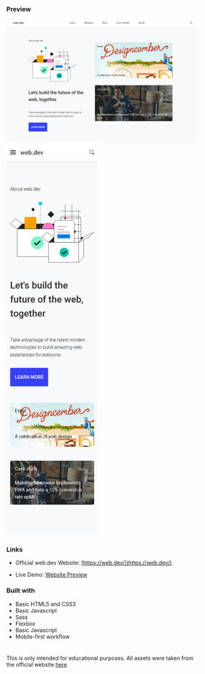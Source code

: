 ### Preview

![](desktop.png)
![](mobile.png)

### Links

- Official web.dev Website: [https://web.dev/](https://web.dev/)

- Live Demo: [Website Preview](https://webdev-nevz.web.app)

### Built with

- Basic HTML5 and CSS3
- Basic Javascript
- Sass
- Flexbox
- Basic Javascript
- Mobile-first workflow

#

This is only intended for educational purposes. All assets were taken from the official website [here](https://web.dev/)
